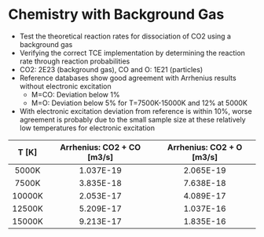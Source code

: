 # Chemistry with Background Gas
* Test the theoretical reaction rates for dissociation of CO2 using a background gas
* Verifying the correct TCE implementation by determining the reaction rate through reaction probabilities
* CO2: 2E23 (background gas), CO and O: 1E21 (particles)
* Reference databases show good agreement with Arrhenius results without electronic excitation
  * M=CO: Deviation below 1%
  * M=O: Deviation below 5% for T=7500K-15000K and 12% at 5000K
* With electronic excitation deviation from reference is within 10%, worse agreement is probably due to the small sample size at these relatively low temperatures for electronic excitation

| T [K]  | Arrhenius: CO2 + CO [m3/s] | Arrhenius: CO2 + O [m3/s] |
| :----: | :-----------------------: | :----------------------: |
| 5000K  |         1.037E-19         |        2.065E-19         |
| 7500K  |         3.835E-18         |        7.638E-18         |
| 10000K |         2.053E-17         |        4.089E-17         |
| 12500K |         5.209E-17         |        1.037E-16         |
| 15000K |         9.213E-17         |        1.835E-16         |